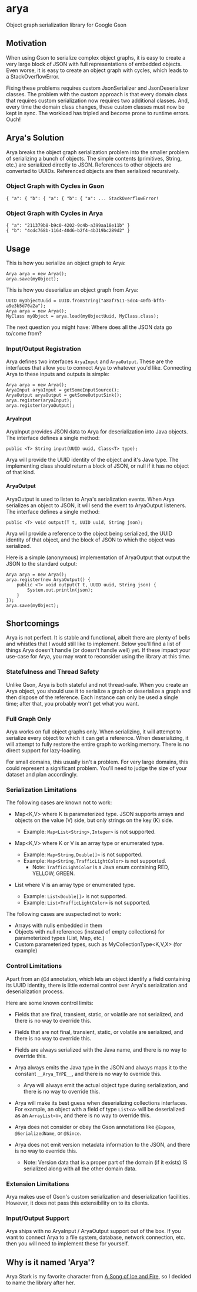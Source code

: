 # arya

Object graph serialization library for Google Gson

## Motivation

When using Gson to serialize complex object graphs, it is easy to create a 
very large block of JSON with full representations of embedded objects. Even
worse, it is easy to create an object graph with cycles, which leads to a
StackOverflowError.

Fixing these problems requires custom JsonSerializer<T> and JsonDeserializer<T>
classes. The problem with the custom approach is that every domain class that
requires custom serialization now requires two additional classes. And, every
time the domain class changes, these custom classes must now be kept in sync.
The workload has tripled and become prone to runtime errors. Ouch!

## Arya's Solution

Arya breaks the object graph serialization problem into the smaller problem
of serializing a bunch of objects. The simple contents (primitives, String,
etc.) are serialized directly to JSON. References to other objects are
converted to UUIDs. Referenced objects are then serialized recursively.

### Object Graph with Cycles in Gson

    { "a": { "b": { "a": { "b": { "a": ... StackOverflowError!

### Object Graph with Cycles in Arya

    { "a": "211379b8-b9c0-4202-9c4b-a399aa18e11b" }
    { "b": "4cdc768b-1164-40d6-b2f4-4b319bc289d2" }

## Usage

This is how you serialize an object graph to Arya:

    Arya arya = new Arya();
    arya.save(myObject);

This is how you deserialize an object graph from Arya:

    UUID myObjectUuid = UUID.fromString("a8af7511-5dc4-40fb-bffa-a9e3b5d70a2a");
    Arya arya = new Arya();
    MyClass myObject = arya.load(myObjectUuid, MyClass.class);

The next question you might have: Where does all the JSON data go to/come from?

### Input/Output Registration

Arya defines two interfaces `AryaInput` and `AryaOutput`. These are the
interfaces that allow you to connect Arya to whatever you'd like. Connecting
Arya to these inputs and outputs is simple:

    Arya arya = new Arya();
    AryaInput aryaInput = getSomeInputSource();
    AryaOutput aryaOutput = getSomeOutputSink();
    arya.register(aryaInput);
    arya.register(aryaOutput);

#### AryaInput

AryaInput provides JSON data to Arya for deserialization into Java objects.
The interface defines a single method:

    public <T> String input(UUID uuid, Class<T> type);

Arya will provide the UUID identity of the object and it's Java type. The
implementing class should return a block of JSON, or null if it has no
object of that kind.

#### AryaOutput

AryaOutput is used to listen to Arya's serialization events. When Arya
serializes an object to JSON, it will send the event to AryaOutput listeners.
The interface defines a single method:

    public <T> void output(T t, UUID uuid, String json);

Arya will provide a reference to the object being serialized, the UUID identity
of that object, and the block of JSON to which the object was serialized.

Here is a simple (anonymous) implementation of AryaOutput that output the
JSON to the standard output:

    Arya arya = new Arya();
    arya.register(new AryaOutput() {
        public <T> void output(T t, UUID uuid, String json) {
            System.out.println(json);
        }
    });
    arya.save(myObject);

## Shortcomings

Arya is not perfect. It is stable and functional, albeit there are plenty
of bells and whistles that I would still like to implement. Below you'll
find a list of things Arya doesn't handle (or doesn't handle well) yet.
If these impact your use-case for Arya, you may want to reconsider using
the library at this time.

### Statefulness and Thread Safety

Unlike Gson, Arya is both stateful and not thread-safe. When you create an
Arya object, you should use it to serialize a graph or deserialize a graph
and then dispose of the reference. Each instance can only be used a single
time; after that, you probably won't get what you want.

### Full Graph Only

Arya works on full object graphs only. When serializing, it will attempt to
serialize every object to which it can get a reference. When deserializing,
it will attempt to fully restore the entire graph to working memory. There
is no direct support for lazy-loading.

For small domains, this usually isn't a problem. For very large domains,
this could represent a significant problem. You'll need to judge the size
of your dataset and plan accordingly.

### Serialization Limitations

The following cases are known not to work:

* Map<K,V> where K is parameterized type. JSON supports arrays and objects
  on the value (V) side, but only strings on the key (K) side.
    * Example: `Map<List<String>,Integer>` is not supported.
 
* Map<K,V> where K or V is an array type or enumerated type.
    * Example: `Map<String,Double[]>` is not supported.
    * Example: `Map<String,TrafficLightColor>` is not supported.
        * Note: `TrafficLightColor` is a Java enum containing RED, YELLOW, GREEN.

* List<V> where V is an array type or enumerated type.
    * Example: `List<Double[]>` is not supported.
    * Example: `List<TrafficLightColor>` is not supported.

The following cases are suspected not to work:

* Arrays with nulls embedded in them
* Objects with null references (instead of empty collections) for parameterized
  types (List, Map, etc.)
* Custom parameterized types, such as MyCollectionType<K,V,X> (for example)

### Control Limitations

Apart from an `@Id` annotation, which lets an object identify a field
containing its UUID identity, there is little external control over Arya's
serialization and deserialization process.

Here are some known control limits:

* Fields that are final, transient, static, or volatile are not serialized,
  and there is no way to override this.

* Fields that are not final, transient, static, or volatile are serialized,
  and there is no way to override this.

* Fields are always serialized with the Java name, and there is no way
  to override this.

* Arya always emits the Java type in the JSON and always maps it to the
  constant `__Arya_TYPE__`, and there is no way to override this.
    * Arya will always emit the actual object type during serialization, and
      there is no way to override this.

* Arya will make its best guess when deserializing collections interfaces. For
  example, an object with a field of type `List<V>` will be deserialized as
  an `ArrayList<V>`, and there is no way to override this.

* Arya does not consider or obey the Gson annotations like `@Expose`,
  `@SerializedName`, or `@Since`.

* Arya does not emit version metadata information to the JSON, and there is
  no way to override this.
    * Note: Version data that is a proper part of the domain (if it exists)
      IS serialized along with all the other domain data.

### Extension Limitations

Arya makes use of Gson's custom serialization and deserialization facilities.
However, it does not pass this extensibility on to its clients.

### Input/Output Support

Arya ships with no AryaInput / AryaOutput support out of the box. If you want
to connect Arya to a file system, database, network connection, etc. then you
will need to implement these for yourself.

## Why is it named 'Arya'?

Arya Stark is my favorite character from [A Song of Ice and Fire](http://en.wikipedia.org/wiki/A_Song_of_Ice_and_Fire),
so I decided to name the library after her.
